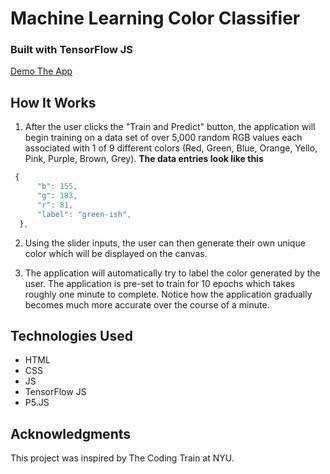 # Machine Learning Color Classifier
### Built with TensorFlow JS

[Demo The App](https://jaksik.github.io/ml-color-classifier/)

## How It Works
1. After the user clicks the "Train and Predict" button, the application will begin training on a data set of over 5,000 random RGB values each associated with 1 of 9 different colors (Red, Green, Blue, Orange, Yello, Pink, Purple, Brown, Grey). 
**The data entries look like this**
```javascript
 {
      "b": 155,
      "g": 183,
      "r": 81,
      "label": "green-ish",
  },
```
2. Using the slider inputs, the user can then generate their own unique color which will be displayed on the canvas.

3. The application will automatically try to label the color generated by the user. The application is pre-set to train for 10 epochs which takes roughly one minute to complete. Notice how the application gradually becomes much more accurate over the course of a minute.

## Technologies Used
* HTML
* CSS
* JS
* TensorFlow JS
* P5.JS

## Acknowledgments
This project was inspired by The Coding Train at NYU.
